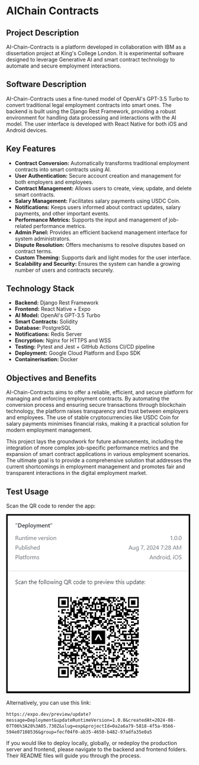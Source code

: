 # AIChain Contracts

## Project Description

AI-Chain-Contracts is a platform developed in collaboration with IBM as a dissertation project at King's College London. It is experimental software designed to leverage Generative AI and smart contract technology to automate and secure employment interactions.

## Software Description

AI-Chain-Contracts uses a fine-tuned model of OpenAI's GPT-3.5 Turbo to convert traditional legal employment contracts into smart ones. The backend is built using the Django Rest Framework, providing a robust environment for handling data processing and interactions with the AI model. The user interface is developed with React Native for both iOS and Android devices.

## Key Features

- **Contract Conversion:** Automatically transforms traditional employment contracts into smart contracts using AI.
- **User Authentication:** Secure account creation and management for both employers and employees.
- **Contract Management:** Allows users to create, view, update, and delete smart contracts.
- **Salary Management:** Facilitates salary payments using USDC Coin.
- **Notifications:** Keeps users informed about contract updates, salary payments, and other important events.
- **Performance Metrics:** Supports the input and management of job-related performance metrics.
- **Admin Panel:** Provides an efficient backend management interface for system administrators.
- **Dispute Resolution:** Offers mechanisms to resolve disputes based on contract terms.
- **Custom Theming:** Supports dark and light modes for the user interface.
- **Scalability and Security:** Ensures the system can handle a growing number of users and contracts securely.

## Technology Stack

- **Backend:** Django Rest Framework
- **Frontend:** React Native + Expo
- **AI Model:** OpenAI's GPT-3.5 Turbo
- **Smart Contracts:** Solidity
- **Database:** PostgreSQL
- **Notifications:** Redis Server
- **Encryption:** Nginx for HTTPS and WSS
- **Testing:** Pytest and Jest + GitHub Actions CI/CD pipeline
- **Deployment:** Google Cloud Platform and Expo SDK
- **Containerisation:** Docker 

## Objectives and Benefits

AI-Chain-Contracts aims to offer a reliable, efficient, and secure platform for managing and enforcing employment contracts. By automating the conversion process and ensuring secure transactions through blockchain technology, the platform raises transparency and trust between employers and employees. The use of stable cryptocurrencies like USDC Coin for salary payments minimises financial risks, making it a practical solution for modern employment management.

This project lays the groundwork for future advancements, including the integration of more complex job-specific performance metrics and the expansion of smart contract applications in various employment scenarios. The ultimate goal is to provide a comprehensive solution that addresses the current shortcomings in employment management and promotes fair and transparent interactions in the digital employment market.

## Test Usage

Scan the QR code to render the app:

![QR Code](LATEX/Appendices/Images/Software/deployed-app-qr-code.png)

Alternatively, you can use this link:

```
https://expo.dev/preview/update?message=Deployment&updateRuntimeVersion=1.0.0&createdAt=2024-08-07T06%3A28%3A05.730Z&slug=exp&projectId=0a2a6a79-5818-4f5a-9566-594e07108536&group=fecf04f0-ab35-4650-b482-97adfa35e0a5
```

If you would like to deploy locally, globally, or redeploy the production server and frontend, please navigate to the backend and frontend folders. Their README files will guide you through the process.
